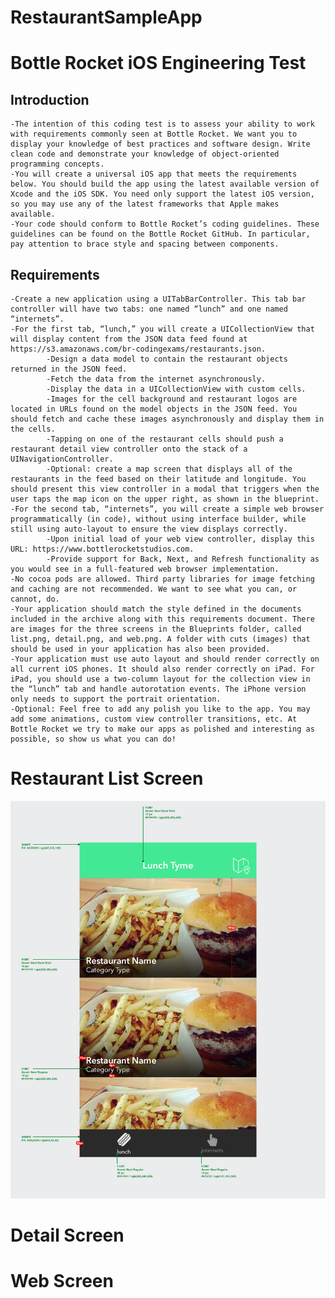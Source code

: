 # RestaurantSampleApp

# Bottle Rocket iOS Engineering Test
## Introduction
    -The intention of this coding test is to assess your ability to work with requirements commonly seen at Bottle Rocket. We want you to display your knowledge of best practices and software design. Write clean code and demonstrate your knowledge of object-oriented programming concepts.
    -You will create a universal iOS app that meets the requirements below. You should build the app using the latest available version of Xcode and the iOS SDK. You need only support the latest iOS version, so you may use any of the latest frameworks that Apple makes available.
    -Your code should conform to Bottle Rocket’s coding guidelines. These guidelines can be found on the Bottle Rocket GitHub. In particular, pay attention to brace style and spacing between components.
## Requirements
    -Create a new application using a UITabBarController. This tab bar controller will have two tabs: one named “lunch” and one named “internets”.
    -For the first tab, “lunch,” you will create a UICollectionView that will display content from the JSON data feed found at https://s3.amazonaws.com/br-codingexams/restaurants.json.
            -Design a data model to contain the restaurant objects returned in the JSON feed.
            -Fetch the data from the internet asynchronously.
            -Display the data in a UICollectionView with custom cells.
            -Images for the cell background and restaurant logos are located in URLs found on the model objects in the JSON feed. You should fetch and cache these images asynchronously and display them in the cells.
            -Tapping on one of the restaurant cells should push a restaurant detail view controller onto the stack of a UINavigationController.
            -Optional: create a map screen that displays all of the restaurants in the feed based on their latitude and longitude. You should present this view controller in a modal that triggers when the user taps the map icon on the upper right, as shown in the blueprint.
    -For the second tab, “internets”, you will create a simple web browser programmatically (in code), without using interface builder, while still using auto-layout to ensure the view displays correctly.
            -Upon initial load of your web view controller, display this URL: https://www.bottlerocketstudios.com. 
            -Provide support for Back, Next, and Refresh functionality as you would see in a full-featured web browser implementation.
    -No cocoa pods are allowed. Third party libraries for image fetching and caching are not recommended. We want to see what you can, or cannot, do.
    -Your application should match the style defined in the documents included in the archive along with this requirements document. There are images for the three screens in the Blueprints folder, called list.png, detail.png, and web.png. A folder with cuts (images) that should be used in your application has also been provided.
    -Your application must use auto layout and should render correctly on all current iOS phones. It should also render correctly on iPad. For iPad, you should use a two-column layout for the collection view in the “lunch” tab and handle autorotation events. The iPhone version only needs to support the portrait orientation.
    -Optional: Feel free to add any polish you like to the app. You may add some animations, custom view controller transitions, etc. At Bottle Rocket we try to make our apps as polished and interesting as possible, so show us what you can do!


# Restaurant List Screen
![Test Image 1](list.png)

# Detail Screen

# Web Screen
